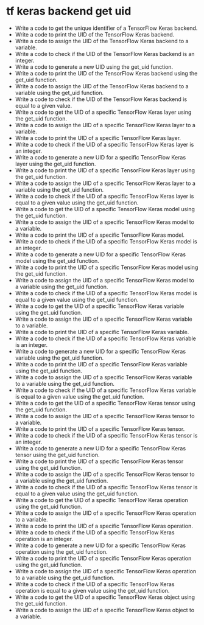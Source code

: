 # tf keras backend get uid

- Write a code to get the unique identifier of a TensorFlow Keras backend.
- Write a code to print the UID of the TensorFlow Keras backend.
- Write a code to assign the UID of the TensorFlow Keras backend to a variable.
- Write a code to check if the UID of the TensorFlow Keras backend is an integer.
- Write a code to generate a new UID using the get_uid function.
- Write a code to print the UID of the TensorFlow Keras backend using the get_uid function.
- Write a code to assign the UID of the TensorFlow Keras backend to a variable using the get_uid function.
- Write a code to check if the UID of the TensorFlow Keras backend is equal to a given value.
- Write a code to get the UID of a specific TensorFlow Keras layer using the get_uid function.
- Write a code to assign the UID of a specific TensorFlow Keras layer to a variable.
- Write a code to print the UID of a specific TensorFlow Keras layer.
- Write a code to check if the UID of a specific TensorFlow Keras layer is an integer.
- Write a code to generate a new UID for a specific TensorFlow Keras layer using the get_uid function.
- Write a code to print the UID of a specific TensorFlow Keras layer using the get_uid function.
- Write a code to assign the UID of a specific TensorFlow Keras layer to a variable using the get_uid function.
- Write a code to check if the UID of a specific TensorFlow Keras layer is equal to a given value using the get_uid function.
- Write a code to get the UID of a specific TensorFlow Keras model using the get_uid function.
- Write a code to assign the UID of a specific TensorFlow Keras model to a variable.
- Write a code to print the UID of a specific TensorFlow Keras model.
- Write a code to check if the UID of a specific TensorFlow Keras model is an integer.
- Write a code to generate a new UID for a specific TensorFlow Keras model using the get_uid function.
- Write a code to print the UID of a specific TensorFlow Keras model using the get_uid function.
- Write a code to assign the UID of a specific TensorFlow Keras model to a variable using the get_uid function.
- Write a code to check if the UID of a specific TensorFlow Keras model is equal to a given value using the get_uid function.
- Write a code to get the UID of a specific TensorFlow Keras variable using the get_uid function.
- Write a code to assign the UID of a specific TensorFlow Keras variable to a variable.
- Write a code to print the UID of a specific TensorFlow Keras variable.
- Write a code to check if the UID of a specific TensorFlow Keras variable is an integer.
- Write a code to generate a new UID for a specific TensorFlow Keras variable using the get_uid function.
- Write a code to print the UID of a specific TensorFlow Keras variable using the get_uid function.
- Write a code to assign the UID of a specific TensorFlow Keras variable to a variable using the get_uid function.
- Write a code to check if the UID of a specific TensorFlow Keras variable is equal to a given value using the get_uid function.
- Write a code to get the UID of a specific TensorFlow Keras tensor using the get_uid function.
- Write a code to assign the UID of a specific TensorFlow Keras tensor to a variable.
- Write a code to print the UID of a specific TensorFlow Keras tensor.
- Write a code to check if the UID of a specific TensorFlow Keras tensor is an integer.
- Write a code to generate a new UID for a specific TensorFlow Keras tensor using the get_uid function.
- Write a code to print the UID of a specific TensorFlow Keras tensor using the get_uid function.
- Write a code to assign the UID of a specific TensorFlow Keras tensor to a variable using the get_uid function.
- Write a code to check if the UID of a specific TensorFlow Keras tensor is equal to a given value using the get_uid function.
- Write a code to get the UID of a specific TensorFlow Keras operation using the get_uid function.
- Write a code to assign the UID of a specific TensorFlow Keras operation to a variable.
- Write a code to print the UID of a specific TensorFlow Keras operation.
- Write a code to check if the UID of a specific TensorFlow Keras operation is an integer.
- Write a code to generate a new UID for a specific TensorFlow Keras operation using the get_uid function.
- Write a code to print the UID of a specific TensorFlow Keras operation using the get_uid function.
- Write a code to assign the UID of a specific TensorFlow Keras operation to a variable using the get_uid function.
- Write a code to check if the UID of a specific TensorFlow Keras operation is equal to a given value using the get_uid function.
- Write a code to get the UID of a specific TensorFlow Keras object using the get_uid function.
- Write a code to assign the UID of a specific TensorFlow Keras object to a variable.
